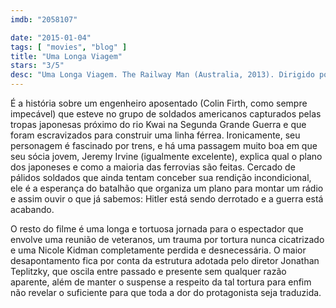 ```yaml
---
imdb: "2058107"

date: "2015-01-04"
tags: [ "movies", "blog" ]
title: "Uma Longa Viagem"
stars: "3/5"
desc: "Uma Longa Viagem. The Railway Man (Australia, 2013). Dirigido por Jonathan Teplitzky. Escrito por Frank Cottrell Boyce, Andy Paterson, Eric Lomax. Com Jeremy Irvine, Colin Firth, Stellan Skarsgård, Michael MacKenzie, Nicole Kidman, Jeffrey Daunton, Tanroh Ishida, Tom Stokes, Bryan Probets."
---
```

É a história sobre um engenheiro aposentado (Colin Firth, como sempre impecável) que esteve no grupo de soldados americanos capturados pelas tropas japonesas próximo do rio Kwai na Segunda Grande Guerra e que foram escravizados para construir uma linha férrea. Ironicamente, seu personagem é fascinado por trens, e há uma passagem muito boa em que seu sócia jovem, Jeremy Irvine (igualmente excelente), explica qual o plano dos japoneses e como a maioria das ferrovias são feitas. Cercado de pálidos soldados que ainda tentam conceber sua rendição incondicional, ele é a esperança do batalhão que organiza um plano para montar um rádio e assim ouvir o que já sabemos: Hitler está sendo derrotado e a guerra está acabando.

O resto do filme é uma longa e tortuosa jornada para o espectador que envolve uma reunião de veteranos, um trauma por tortura nunca cicatrizado e uma Nicole Kidman completamente perdida e desnecessária. O maior desapontamento fica por conta da estrutura adotada pelo diretor Jonathan Teplitzky, que oscila entre passado e presente sem qualquer razão aparente, além de manter o suspense a respeito da tal tortura para enfim não revelar o suficiente para que toda a dor do protagonista seja traduzida.
